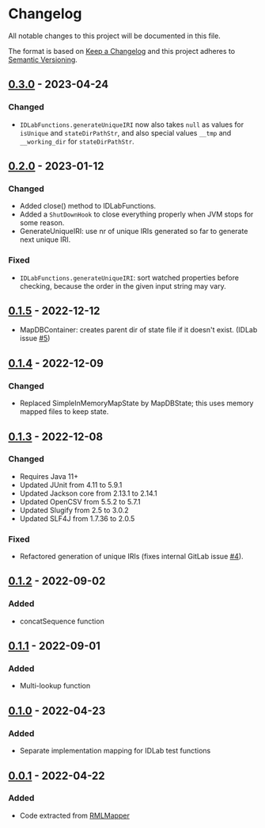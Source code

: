 # Changelog

All notable changes to this project will be documented in this file.

The format is based on [Keep a Changelog](https://keepachangelog.com/en/1.0.0/)
and this project adheres to [Semantic Versioning](https://semver.org/spec/v2.0.0.html).

## [0.3.0] - 2023-04-24

### Changed
- `IDLabFunctions.generateUniqueIRI` now also takes `null` as values for `isUnique` and 
`stateDirPathStr`, and also special values `__tmp` and `__working_dir` for `stateDirPathStr`. 

## [0.2.0] - 2023-01-12

### Changed
- Added close() method to IDLabFunctions.
- Added a `ShutDownHook` to close everything properly when JVM stops for some reason.
- GenerateUniqueIRI: use nr of unique IRIs generated so far to generate next unique IRI.

### Fixed
- `IDLabFunctions.generateUniqueIRI`: sort watched properties before checking, because the order in the given input string may vary.

## [0.1.5] - 2022-12-12
- MapDBContainer: creates parent dir of state file if it doesn't exist. (IDLab issue [#5](https://gitlab.ilabt.imec.be/KNoWS/fno/lib/idlab-functions-java/-/issues/5))

## [0.1.4] - 2022-12-09

### Changed
- Replaced SimpleInMemoryMapState by MapDBState; this uses memory mapped files to keep state.

## [0.1.3] - 2022-12-08

### Changed
- Requires Java 11+ 
- Updated JUnit from 4.11 to 5.9.1
- Updated Jackson core from 2.13.1 to 2.14.1
- Updated OpenCSV from 5.5.2 to 5.7.1
- Updated Slugify from 2.5 to 3.0.2
- Updated SLF4J from 1.7.36 to 2.0.5

### Fixed
- Refactored generation of unique IRIs (fixes internal GitLab issue [#4](https://gitlab.ilabt.imec.be/KNoWS/fno/lib/idlab-functions-java/-/issues/4)).

## [0.1.2] - 2022-09-02

### Added
- concatSequence function

## [0.1.1] - 2022-09-01

### Added
- Multi-lookup function

## [0.1.0] - 2022-04-23

### Added

- Separate implementation mapping for IDLab test functions

## [0.0.1] - 2022-04-22

### Added

- Code extracted from [RMLMapper](https://github.com/RMLio/rmlmapper-java)

[0.3.0]: https://github.com/FnOio/idlab-functions-java/compare/v0.2.0...v0.3.0
[0.2.0]: https://github.com/FnOio/idlab-functions-java/compare/v0.1.5...v0.2.0
[0.1.5]: https://github.com/FnOio/idlab-functions-java/compare/v0.1.4...v0.1.5
[0.1.4]: https://github.com/FnOio/idlab-functions-java/compare/v0.1.3...v0.1.4
[0.1.3]: https://github.com/FnOio/idlab-functions-java/compare/v0.1.2...v0.1.3
[0.1.2]: https://github.com/FnOio/idlab-functions-java/compare/v0.1.1...v0.1.2
[0.1.1]: https://github.com/FnOio/idlab-functions-java/compare/v0.1.0...v0.1.1
[0.1.0]: https://github.com/FnOio/idlab-functions-java/compare/v0.0.1...v0.1.0
[0.0.1]: https://github.com/FnOio/idlab-functions-java/releases

